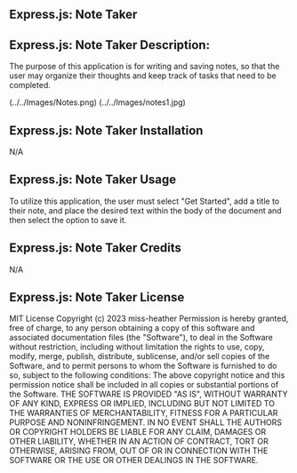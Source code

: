 ## Express.js: Note Taker

## Express.js: Note Taker Description:
The purpose of this application is for writing and saving notes, so that the user may organize their thoughts and keep track of tasks that need to be completed. 

(../../Images/Notes.png)
(../../Images/notes1.jpg)

## Express.js: Note Taker Installation
N/A

## Express.js: Note Taker Usage
To utilize this application, the user must select "Get Started", add a title to their note, and place the desired text within the body of the document and then select the option to save it.

## Express.js: Note Taker Credits
N/A

## Express.js: Note Taker License
MIT License
Copyright (c) 2023 miss-heather
Permission is hereby granted, free of charge, to any person obtaining a copy of this software and associated documentation files (the "Software"), to deal in the Software without restriction, including without limitation the rights to use, copy, modify, merge, publish, distribute, sublicense, and/or sell copies of the Software, and to permit persons to whom the Software is furnished to do so, subject to the following conditions:
The above copyright notice and this permission notice shall be included in all copies or substantial portions of the Software.
THE SOFTWARE IS PROVIDED "AS IS", WITHOUT WARRANTY OF ANY KIND, EXPRESS OR IMPLIED, INCLUDING BUT NOT LIMITED TO THE WARRANTIES OF MERCHANTABILITY, FITNESS FOR A PARTICULAR PURPOSE AND NONINFRINGEMENT. IN NO EVENT SHALL THE AUTHORS OR COPYRIGHT HOLDERS BE LIABLE FOR ANY CLAIM, DAMAGES OR OTHER LIABILITY, WHETHER IN AN ACTION OF CONTRACT, TORT OR OTHERWISE, ARISING FROM, OUT OF OR IN CONNECTION WITH THE SOFTWARE OR THE USE OR OTHER DEALINGS IN THE SOFTWARE.
